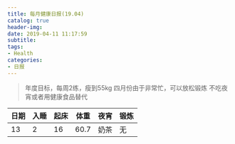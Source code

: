 ```yaml
---
title: 每月健康日报(19.04)
catalog: true
header-img:
date: 2019-04-11 11:17:59
subtitle:
tags:
- Health
categories:
- 日报
---
```

> 年度目标，每周2练，瘦到55kg
> 四月份由于非常忙，可以放松锻炼
> 不吃夜宵或者用健康食品替代

日期|入睡|起床|体重|夜宵|锻炼|
---|---|---|---|---|---|
13|2|16|60.7|奶茶|无|
